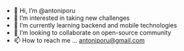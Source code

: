 - 👋 Hi, I’m @antoniporu
- 👀 I’m interested in taking new challenges
- 🌱 I’m currently learning backend and mobile technologies
- 💞️ I’m looking to collaborate on open-source community
- 📫 How to reach me ... antoniporu@gmail.com

<!---
antoniporu/antoniporu is a ✨ special ✨ repository because its `README.md` (this file) appears on your GitHub profile.
You can click the Preview link to take a look at your changes.
--->
